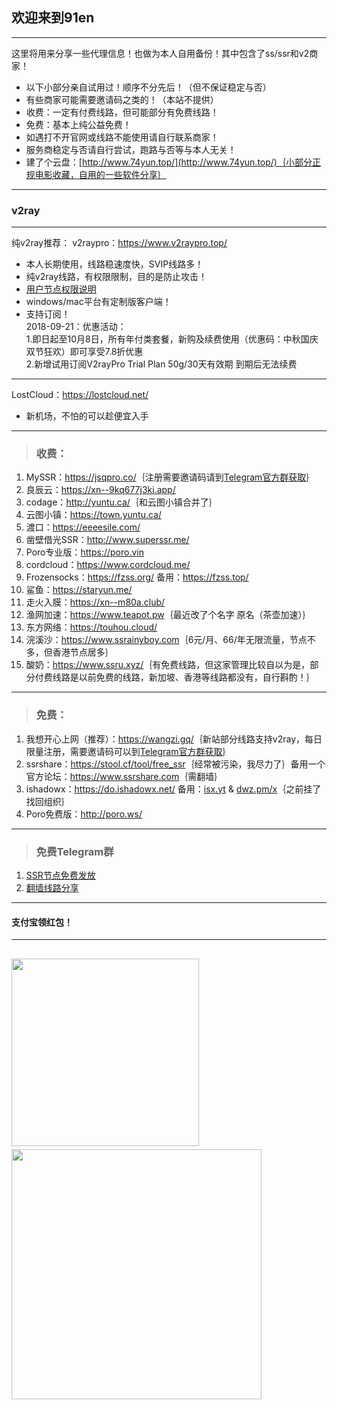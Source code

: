 ## 欢迎来到91en  
--- 
这里将用来分享一些代理信息！也做为本人自用备份！其中包含了ss/ssr和v2商家！  
- 以下小部分亲自试用过！顺序不分先后！（但不保证稳定与否）
- 有些商家可能需要邀请码之类的！（本站不提供）  
- 收费：一定有付费线路，但可能部分有免费线路！  
- 免费：基本上纯公益免费！  
- 如遇打不开官网或线路不能使用请自行联系商家！     
- 服务商稳定与否请自行尝试，跑路与否等与本人无关！  
- 建了个云盘：[http://www.74yun.top/](http://www.74yun.top/)｛小部分正规电影收藏，自用的一些软件分享｝  

---   
### v2ray 
---
纯v2ray推荐：
v2raypro：<a href="https://www.v2raypro.top/aff.php?aff=3&gid=5" target="_blank">https://www.v2raypro.top/</a>  
- 本人长期使用，线路稳速度快，SVIP线路多！
- 纯v2ray线路，有权限限制，目的是防止攻击！  
- <a href="https://www.v2raypro.top/announcements.php?id=106" target="_blank">用户节点权限说明</a>   
- windows/mac平台有定制版客户端！  
- 支持订阅！  
2018-09-21：优惠活动：  
1.即日起至10月8日，所有年付类套餐，新购及续费使用（优惠码：中秋国庆双节狂欢）即可享受7.8折优惠  
2.新增试用订阅V2rayPro Trial Plan 50g/30天有效期 到期后无法续费  

---
LostCloud：<a href="https://lostcloud.net" target="_blank">https://lostcloud.net/</a>  
- 新机场，不怕的可以趁便宜入手

---

> <h3>收费：</h3>     
1. MySSR：<a href="https://jsqpro.co/" target="_blank">https://jsqpro.co/</a>｛注册需要邀请码请到<a href="https://t.me/jsqpro" target="_blank">Telegram官方群获取</a>｝  
2. 良辰云：<a href="https://xn--9kq677j3ki.app/" target="_blank">https://xn--9kq677j3ki.app/</a>       
3. codage：<a href="http://yuntu.ca/" target="_blank">http://yuntu.ca/</a>｛和云图小镇合并了｝    
4. 云图小镇：<a href="https://town.yuntu.ca/" target="_blank">https://town.yuntu.ca/</a>     
5. 渡口：<a href="https://eeeesile.com/" target="_blank">https://eeeesile.com/</a>   
6. 凿壁借光SSR：<a href="http://www.superssr.me/" target="_blank">http://www.superssr.me/</a>  
7. Poro专业版：<a href="https://poro.vin" target="_blank">https://poro.vin</a>    
8. cordcloud：<a href="https://www.cordcloud.me/" target="_blank">https://www.cordcloud.me/</a>
9. Frozensocks：<a href="https://fzss.org/" target="_blank">https://fzss.org/</a> 备用：<a href="https://fzss.top/" target="_blank">https://fzss.top/</a>  
10. 鲨鱼：<a href="https://staryun.me/" target="_blank">https://staryun.me/</a>  
11. 走火入膜：<a href="https://xn--m80a.club/" target="_blank">https://xn--m80a.club/</a>  
12. 渔网加速：<a href="https://www.teapot.pw" target="_blank">https://www.teapot.pw</a>｛最近改了个名字  原名（茶壶加速）｝  
13. 东方网络：<a href="https://touhou.cloud/" target="_blank">https://touhou.cloud/</a>  
14. 浣溪沙：<a href="https://www.ssrainyboy.com" target="_blank">https://www.ssrainyboy.com</a>｛6元/月、66/年无限流量，节点不多，但香港节点居多｝  
99. 酸奶：<a href="https://www.ssru.xyz/" target="_blank">https://www.ssru.xyz/</a>｛有免费线路，但这家管理比较自以为是，部分付费线路是以前免费的线路，新加坡、香港等线路都没有，自行斟酌！｝  

---  

> <h3>免费：</h3>    
1. 我想开心上网（推荐）：<a href="https://wangzi.gq/" target="_blank">https://wangzi.gq/</a>｛新站部分线路支持v2ray，每日限量注册，需要邀请码可以到<a href="https://t.me/joinchat/F6lKrUMKir4jj-jiTn7oQQ" target="_blank">Telegram官方群获取</a>｝   
2. ssrshare：<a href="https://stool.cf/tool/free_ssr" target="_blank">https://stool.cf/tool/free_ssr</a>｛经常被污染，我尽力了｝备用一个官方论坛：<a href="https://www.ssrshare.com" target="_blank">https://www.ssrshare.com</a>｛需翻墙｝   
3. ishadowx：<a href="https://do.ishadowx.net/" target="_blank">https://do.ishadowx.net/</a> 备用：<a href="http://isx.yt" target="_blank">isx.yt</a> & <a href="http://dwz.pm/x" target="_blank">dwz.pm/x</a>｛之前挂了找回组织｝    
4. Poro免费版：<a href="http://poro.ws/" target="_blank">http://poro.ws/</a>  

---
> <h3>免费Telegram群</h3>  
1. <a href="https://t.me/SSRlist" target="_blank">SSR节点免费发放</a>  
2. <a href="https://t.me/vpnko" target="_blank">翻墙线路分享</a>   

--- 
#### 支付宝领红包！
---
<!-- 
<a href="#" onclick="return false;"><img src="https://s1.ax1x.com/2018/09/06/i9xLB8.png" width="" height="200" border="0"/></a>
<a href="#" onclick="return false;"><img src="https://s1.ax1x.com/2018/09/06/i9zavt.png" width="" height="200" border="0"/></a>
 -->  
<a href="#" onclick="return false;"><img src="https://s1.ax2x.com/2018/06/29/nOIkn.png" width="" height="300" border="0"/></a>&nbsp;&nbsp;&nbsp;&nbsp;
<a href="#" onclick="return false;"><img src="https://s1.ax1x.com/2018/11/02/ih5pkt.jpg" width="400" height="" border="0"/>
</a>
---
